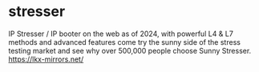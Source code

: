 # stresser
IP Stresser / IP booter on the web as of 2024, with powerful L4 &amp; L7 methods and advanced features come try the sunny side of the stress testing market and see why over 500,000 people choose Sunny Stresser. https://lkx-mirrors.net/
